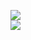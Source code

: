 [![](https://img.shields.io/badge/Made%20With-Github%20Spray-lightgrey.svg?style=for-the-badge&logo=github)](https://github.com/Annihil/github-spray#10339)  
[![](https://i.imgur.com/2DrTn0Z.gif)](https://github.com/Annihil/github-spray)